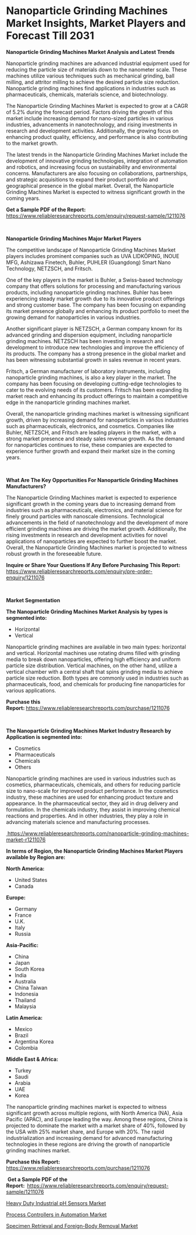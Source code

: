 <p><h1>Nanoparticle Grinding Machines Market Insights, Market Players and Forecast Till 2031</h1></p><p><strong>Nanoparticle Grinding Machines Market Analysis and Latest Trends</strong></p>
<p><p>Nanoparticle grinding machines are advanced industrial equipment used for reducing the particle size of materials down to the nanometer scale. These machines utilize various techniques such as mechanical grinding, ball milling, and attritor milling to achieve the desired particle size reduction. Nanoparticle grinding machines find applications in industries such as pharmaceuticals, chemicals, materials science, and biotechnology.</p><p>The Nanoparticle Grinding Machines Market is expected to grow at a CAGR of 5.2% during the forecast period. Factors driving the growth of this market include increasing demand for nano-sized particles in various industries, advancements in nanotechnology, and rising investments in research and development activities. Additionally, the growing focus on enhancing product quality, efficiency, and performance is also contributing to the market growth.</p><p>The latest trends in the Nanoparticle Grinding Machines Market include the development of innovative grinding technologies, integration of automation and robotics, and increasing focus on sustainability and environmental concerns. Manufacturers are also focusing on collaborations, partnerships, and strategic acquisitions to expand their product portfolio and geographical presence in the global market. Overall, the Nanoparticle Grinding Machines Market is expected to witness significant growth in the coming years.</p></p>
<p><strong>Get a Sample PDF of the Report:&nbsp;</strong> <a href="https://www.reliableresearchreports.com/enquiry/request-sample/1211076">https://www.reliableresearchreports.com/enquiry/request-sample/1211076</a></p>
<p>&nbsp;</p>
<p><strong>Nanoparticle Grinding Machines Major Market Players</strong></p>
<p><p>The competitive landscape of Nanoparticle Grinding Machines Market players includes prominent companies such as UVA LIDKÖPING, INOUE MFG, Ashizawa Finetech, Buhler, PUHLER (Guangdong) Smart Nano Technology, NETZSCH, and Fritsch. </p><p>One of the key players in the market is Buhler, a Swiss-based technology company that offers solutions for processing and manufacturing various products, including nanoparticle grinding machines. Buhler has been experiencing steady market growth due to its innovative product offerings and strong customer base. The company has been focusing on expanding its market presence globally and enhancing its product portfolio to meet the growing demand for nanoparticles in various industries.</p><p>Another significant player is NETZSCH, a German company known for its advanced grinding and dispersion equipment, including nanoparticle grinding machines. NETZSCH has been investing in research and development to introduce new technologies and improve the efficiency of its products. The company has a strong presence in the global market and has been witnessing substantial growth in sales revenue in recent years.</p><p>Fritsch, a German manufacturer of laboratory instruments, including nanoparticle grinding machines, is also a key player in the market. The company has been focusing on developing cutting-edge technologies to cater to the evolving needs of its customers. Fritsch has been expanding its market reach and enhancing its product offerings to maintain a competitive edge in the nanoparticle grinding machines market.</p><p>Overall, the nanoparticle grinding machines market is witnessing significant growth, driven by increasing demand for nanoparticles in various industries such as pharmaceuticals, electronics, and cosmetics. Companies like Buhler, NETZSCH, and Fritsch are leading players in the market, with a strong market presence and steady sales revenue growth. As the demand for nanoparticles continues to rise, these companies are expected to experience further growth and expand their market size in the coming years.</p></p>
<p>&nbsp;</p>
<p><strong>What Are The Key Opportunities For Nanoparticle Grinding Machines Manufacturers?</strong></p>
<p><p>The Nanoparticle Grinding Machines market is expected to experience significant growth in the coming years due to increasing demand from industries such as pharmaceuticals, electronics, and material science for finely ground particles with nanoscale dimensions. Technological advancements in the field of nanotechnology and the development of more efficient grinding machines are driving the market growth. Additionally, the rising investments in research and development activities for novel applications of nanoparticles are expected to further boost the market. Overall, the Nanoparticle Grinding Machines market is projected to witness robust growth in the foreseeable future.</p></p>
<p><strong>Inquire or Share Your Questions If Any Before Purchasing This Report:</strong> <a href="https://www.reliableresearchreports.com/enquiry/pre-order-enquiry/1211076">https://www.reliableresearchreports.com/enquiry/pre-order-enquiry/1211076</a></p>
<p>&nbsp;</p>
<p><strong>Market Segmentation</strong></p>
<p><strong>The Nanoparticle Grinding Machines Market Analysis by types is segmented into:</strong></p>
<p><ul><li>Horizontal</li><li>Vertical</li></ul></p>
<p><p>Nanoparticle grinding machines are available in two main types: horizontal and vertical. Horizontal machines use rotating drums filled with grinding media to break down nanoparticles, offering high efficiency and uniform particle size distribution. Vertical machines, on the other hand, utilize a vertical chamber with a central shaft that spins grinding media to achieve particle size reduction. Both types are commonly used in industries such as pharmaceuticals, food, and chemicals for producing fine nanoparticles for various applications.</p></p>
<p><strong>Purchase this Report:&nbsp;</strong><a href="https://www.reliableresearchreports.com/purchase/1211076">https://www.reliableresearchreports.com/purchase/1211076</a></p>
<p>&nbsp;</p>
<p><strong>The Nanoparticle Grinding Machines Market Industry Research by Application is segmented into:</strong></p>
<p><ul><li>Cosmetics</li><li>Pharmaceuticals</li><li>Chemicals</li><li>Others</li></ul></p>
<p><p>Nanoparticle grinding machines are used in various industries such as cosmetics, pharmaceuticals, chemicals, and others for reducing particle size to nano-scale for improved product performance. In the cosmetics industry, these machines are used for enhancing product texture and appearance. In the pharmaceutical sector, they aid in drug delivery and formulation. In the chemicals industry, they assist in improving chemical reactions and properties. And in other industries, they play a role in advancing materials science and manufacturing processes.</p></p>
<p><a href="https://www.reliableresearchreports.com/nanoparticle-grinding-machines-market-r1211076">&nbsp;https://www.reliableresearchreports.com/nanoparticle-grinding-machines-market-r1211076</a></p>
<p><strong>In terms of Region, the Nanoparticle Grinding Machines Market Players available by Region are:</strong></p>
<p>
    <p> <strong> North America: </strong>
        <ul>
            <li>United States</li>
            <li>Canada</li>
        </ul>
        </p> 
    <p> <strong> Europe: </strong>
        <ul>
            <li>Germany</li>
            <li>France</li>
            <li>U.K.</li>
            <li>Italy</li>
            <li>Russia</li>
        </ul>
        </p> 
    <p> <strong> Asia-Pacific: </strong>
        <ul>
            <li>China</li>
            <li>Japan</li>
            <li>South Korea</li>
            <li>India</li>
            <li>Australia</li>
            <li>China Taiwan</li>
            <li>Indonesia</li>
            <li>Thailand</li>
            <li>Malaysia</li>
        </ul>
        </p> 
    <p> <strong> Latin America: </strong>
        <ul>
            <li>Mexico</li>
            <li>Brazil</li>
            <li>Argentina Korea</li>
            <li>Colombia</li>
        </ul>
        </p> 
    <p> <strong> Middle East & Africa: </strong>
        <ul>
            <li>Turkey</li>
            <li>Saudi</li>
            <li>Arabia</li>
            <li>UAE</li>
            <li>Korea</li>
        </ul>
    </p>
    </p>
<p><p>The nanoparticle grinding machines market is expected to witness significant growth across multiple regions, with North America (NA), Asia Pacific (APAC), and Europe leading the way. Among these regions, China is projected to dominate the market with a market share of 40%, followed by the USA with 25% market share, and Europe with 20%. The rapid industrialization and increasing demand for advanced manufacturing technologies in these regions are driving the growth of nanoparticle grinding machines market.</p></p>
<p><strong>Purchase this Report: </strong><a href="https://www.reliableresearchreports.com/purchase/1211076">https://www.reliableresearchreports.com/purchase/1211076</a></p>
<p>&nbsp;<strong>Get a Sample PDF of the Report:&nbsp;&nbsp;</strong><a href="https://www.reliableresearchreports.com/enquiry/request-sample/1211076">https://www.reliableresearchreports.com/enquiry/request-sample/1211076</a></p>
<p><strong></strong></p>
<p><p><a href="https://medium.com/@estellaemmerich/heavy-duty-industrial-ph-sensors-market-global-market-share-and-ranking-overall-sales-and-demand-2955a296305f">Heavy Duty Industrial pH Sensors Market</a></p><p><a href="https://medium.com/@hsjri2637/process-controllers-in-automation-market-emerging-trends-and-future-prospects-for-period-from-2024-9e7d77c05e60">Process Controllers in Automation Market</a></p><p><a href="https://medium.com/@nettieboyle39/specimen-retrieval-and-foreign-body-removal-market-investigation-industry-evolution-and-forecast-1cb4bc8c4df3">Specimen Retrieval and Foreign-Body Removal Market</a></p></p>